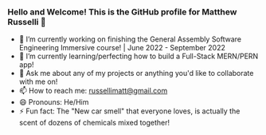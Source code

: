 ### Hello and Welcome! This is the GitHub profile for Matthew Russelli 👋

- 🔭 I’m currently working on finishing the General Assembly Software Engineering Immersive course! | June 2022 - September 2022
- 🌱 I’m currently learning/perfecting how to build a Full-Stack MERN/PERN app!
- 💬 Ask me about any of my projects or anything you'd like to collaborate with me on!
- 📫 How to reach me: russellimatt@gmail.com
- 😄 Pronouns: He/Him
- ⚡ Fun fact: The "New car smell" that everyone loves, is actually the scent of dozens of chemicals mixed together!

